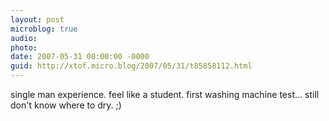```yaml
---
layout: post
microblog: true
audio: 
photo: 
date: 2007-05-31 00:00:00 -0000
guid: http://xtof.micro.blog/2007/05/31/t85858112.html
---
```

single man experience. feel like a student. first washing machine test... still don't know where to dry. ;)
